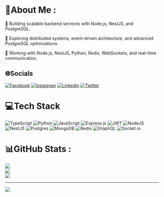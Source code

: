 # 💫About Me :
🔭 Building scalable backend services with Node.js, NestJS, and PostgreSQL.

🌱 Exploring distributed systems, event-driven architecture, and advanced PostgreSQL optimizations.

💬 Working with Node.js, NestJS, Python, Redis, WebSockets, and real-time communication.

## 🌐Socials
[![Facebook](https://img.shields.io/badge/Facebook-%231877F2.svg?logo=Facebook&logoColor=white)](https://facebook.com/dhruv.gajera.9022) [![Instagram](https://img.shields.io/badge/Instagram-%23E4405F.svg?logo=Instagram&logoColor=white)](https://instagram.com/dhruv.gajera.9022) [![LinkedIn](https://img.shields.io/badge/LinkedIn-%230077B5.svg?logo=linkedin&logoColor=white)](https://linkedin.com/in/dhruv-gajera-7259912a4) [![Twitter](https://img.shields.io/badge/Twitter-%231DA1F2.svg?logo=Twitter&logoColor=white)](https://twitter.com/dhruvgajera50) 

# 💻Tech Stack
![TypeScript](https://img.shields.io/badge/typescript-%23007ACC.svg?style=flat&logo=typescript&logoColor=white) ![Python](https://img.shields.io/badge/python-3670A0?style=flat&logo=python&logoColor=ffdd54) ![JavaScript](https://img.shields.io/badge/javascript-%23323330.svg?style=flat&logo=javascript&logoColor=%23F7DF1E) ![Express.js](https://img.shields.io/badge/express.js-%23404d59.svg?style=flat&logo=express&logoColor=%2361DAFB) ![JWT](https://img.shields.io/badge/JWT-black?style=flat&logo=JSON%20web%20tokens) ![NodeJS](https://img.shields.io/badge/node.js-6DA55F?style=flat&logo=node.js&logoColor=white) ![NestJS](https://img.shields.io/badge/nestjs-%23E0234E.svg?style=flat&logo=nestjs&logoColor=white) ![Postgres](https://img.shields.io/badge/postgres-%23316192.svg?style=flat&logo=postgresql&logoColor=white) ![MongoDB](https://img.shields.io/badge/MongoDB-%234ea94b.svg?style=flat&logo=mongodb&logoColor=white) ![Redis](https://img.shields.io/badge/redis-%23DD0031.svg?style=flat&logo=redis&logoColor=white) ![GraphQL](https://img.shields.io/badge/-GraphQL-E10098?style=flat&logo=graphql&logoColor=white) ![Socket.io](https://img.shields.io/badge/Socket.io-black?style=flat&logo=socket.io&badgeColor=010101)
# 📊GitHub Stats :
![](https://github-readme-stats.vercel.app/api?username=DhruvGajera9022&theme=radical&hide_border=true&include_all_commits=false&count_private=false)<br/>
![](https://github-readme-streak-stats.herokuapp.com/?user=DhruvGajera9022&theme=radical&hide_border=true)<br/>
![](https://github-readme-stats.vercel.app/api/top-langs/?username=DhruvGajera9022&theme=radical&hide_border=true&include_all_commits=false&count_private=false&layout=compact)

---
[![](https://visitcount.itsvg.in/api?id=DhruvGajera9022&icon=0&color=0)](https://visitcount.itsvg.in)
